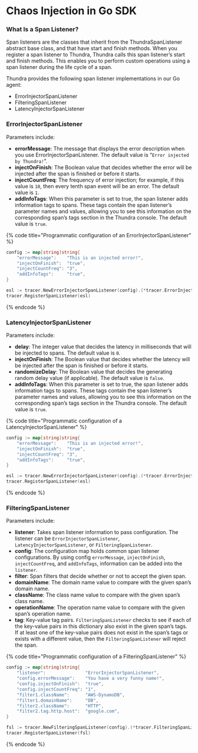 # Chaos Injection in Go SDK

### What Is a Span Listener?

Span listeners are the classes that inherit from the ThundraSpanListener abstract base class, and that have start and finish methods. When you register a span listener to Thundra, Thundra calls this span listener’s start and finish methods. This enables you to perform custom operations using a span listener during the life cycle of a span.

Thundra provides the following span listener implementations in our Go agent:

* ErrorInjectorSpanListener
* FilteringSpanListener
* LatencyInjectorSpanListener

### ErrorInjectorSpanListener

Parameters include:

* **errorMessage**: The message that displays the error description when you use ErrorInjectorSpanListener. The default value is “`Error injected by Thundra!`”.
* **injectOnFinish**: The Boolean value that decides whether the error will be injected after the span is finished or before it starts.
* **injectCountFreq**: The frequency of error injection; for example, if this value is `10`, then every tenth span event will be an error. The default value is `1`.
* **addInfoTags**: When this parameter is set to true, the span listener adds information tags to spans. These tags contain the span listener’s parameter names and values, allowing you to see this information on the corresponding span’s tags section in the Thundra console. The default value is `true`.

{% code title="Programmatic configuration of an ErrorInjectorSpanListener" %}
```go
config := map[string]string{
	"errorMessage":    "This is an injected error!",
	"injectOnFinish":  "true",
	"injectCountFreq": "3",
	"addInfoTags":     "true",
}

esl := tracer.NewErrorInjectorSpanListener(config).(*tracer.ErrorInjectorSpanListener)
tracer.RegisterSpanListener(esl)
```
{% endcode %}

### LatencyInjectorSpanListener

Parameters include:

* **delay**: The integer value that decides the latency in milliseconds that will be injected to spans. The default value is `0`.
* **injectOnFinish**: The Boolean value that decides whether the latency will be injected after the span is finished or before it starts.
* **randomizeDelay**: The Boolean value that decides the generating random delay value (if applicable). The default value is `false`.
* **addInfoTags**: When this parameter is set to true, the span listener adds information tags to spans. These tags contain the span listener’s parameter names and values, allowing you to see this information on the corresponding span’s tags section in the Thundra console. The default value is `true`.

{% code title="Programmatic configuration of a LatencyInjectorSpanListener" %}
```go
config := map[string]string{
	"errorMessage":    "This is an injected error!",
	"injectOnFinish":  "true",
	"injectCountFreq": "3",
	"addInfoTags":     "true",
}

esl := tracer.NewErrorInjectorSpanListener(config).(*tracer.ErrorInjectorSpanListener)
tracer.RegisterSpanListener(esl)
```
{% endcode %}

### FilteringSpanListener

Parameters include:

* **listener**: Takes span listener information to pass configuration. The listener can be `ErrorInjectorSpanListener`, `LatencyInjectorSpanListener`, or `FilteringSpanListener`.
* **config**: The configuration map holds common span listener configurations. By using config `errorMessage`, `injectOnFinish`, `injectCountFreq`, and `addInfoTags`, information can be added into the `listener`.
* **filter**: Span filters that decide whether or not to accept the given span.
* **domainName**: The domain name value to compare with the given span’s domain name.
* **className**: The class name value to compare with the given span’s class name.
* **operationName**: The operation name value to compare with the given span’s operation name.
* **tag**: Key-value tag pairs. `FilteringSpanListener` checks to see if each of the key-value pairs in this dictionary also exist in the given span’s tags. If at least one of the key-value pairs does not exist in the span’s tags or exists with a different value, then the `FilteringSpanListener` will reject the span.

{% code title="Programmatic configuration of a FilteringSpanListener" %}
```go
config := map[string]string{
    "listener":               "ErrorInjectorSpanListener",
    "config.errorMessage":    "You have a very funny name!",
    "config.injectOnFinish":  "true",
    "config.injectCountFreq": "1",
    "filter1.className":      "AWS-DynamoDB",
    "filter1.domainName":     "DB",
    "filter2.className":      "HTTP",
    "filter2.tag.http.host":  "google.com",
}

fsl := tracer.NewFilteringSpanListener(config).(*tracer.FilteringSpanListener)
tracer.RegisterSpanListener(fsl)
```
{% endcode %}
